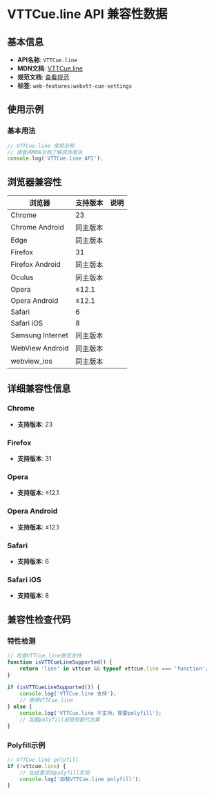 # VTTCue.line API 兼容性数据

## 基本信息

- **API名称**: `VTTCue.line`
- **MDN文档**: [VTTCue.line](https://developer.mozilla.org/docs/Web/API/VTTCue/line)
- **规范文档**: [查看规范](https://w3c.github.io/webvtt/#dom-vttcue-line)
- **标签**: `web-features:webvtt-cue-settings`

## 使用示例

### 基本用法

```javascript
// VTTCue.line 使用示例
// 请查阅MDN文档了解具体用法
console.log('VTTCue.line API');
```

## 浏览器兼容性

| 浏览器 | 支持版本 | 说明 |
|--------|----------|------|
| Chrome | 23 |  |
| Chrome Android | 同主版本 |  |
| Edge | 同主版本 |  |
| Firefox | 31 |  |
| Firefox Android | 同主版本 |  |
| Oculus | 同主版本 |  |
| Opera | ≤12.1 |  |
| Opera Android | ≤12.1 |  |
| Safari | 6 |  |
| Safari iOS | 8 |  |
| Samsung Internet | 同主版本 |  |
| WebView Android | 同主版本 |  |
| webview_ios | 同主版本 |  |

## 详细兼容性信息

### Chrome

- **支持版本**: 23

### Firefox

- **支持版本**: 31

### Opera

- **支持版本**: ≤12.1

### Opera Android

- **支持版本**: ≤12.1

### Safari

- **支持版本**: 6

### Safari iOS

- **支持版本**: 8

## 兼容性检查代码

### 特性检测

```javascript
// 检查VTTCue.line是否支持
function isVTTCueLineSupported() {
    return 'line' in vttcue && typeof vttcue.line === 'function';
}

if (isVTTCueLineSupported()) {
    console.log('VTTCue.line 支持');
    // 使用VTTCue.line
} else {
    console.log('VTTCue.line 不支持，需要polyfill');
    // 加载polyfill或使用替代方案
}
```

### Polyfill示例

```javascript
// VTTCue.line polyfill
if (!vttcue.line) {
    // 在这里添加polyfill实现
    console.log('加载VTTCue.line polyfill');
}
```

